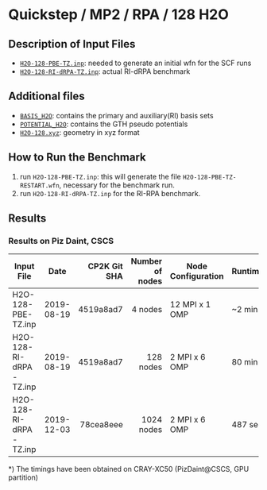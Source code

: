 # Quickstep / MP2 / RPA / 128 H2O

## Description of Input Files

- [`H2O-128-PBE-TZ.inp`](H2O-128-PBE-TZ.inp):
  needed to generate an initial wfn for the SCF runs
- [`H2O-128-RI-dRPA-TZ.inp`](H2O-128-RI-dRPA-TZ.inp): actual RI-dRPA benchmark

## Additional files

- [`BASIS_H2O`](BASIS_H2O): contains the primary and auxiliary(RI) basis sets
- [`POTENTIAL_H2O`](POTENTIAL_H2O): contains the GTH pseudo potentials
- [`H2O-128.xyz`](H2O-128.xyz): geometry in xyz format

## How to Run the Benchmark

1. run `H2O-128-PBE-TZ.inp`: this will generate the file `H2O-128-PBE-TZ-RESTART.wfn`,
   necessary for the benchmark run.
1. run `H2O-128-RI-dRPA-TZ.inp` for the RI-RPA benchmark.

## Results

### Results on Piz Daint, CSCS

| Input File             | Date       | CP2K Git SHA | Number of nodes | Node Configuration | Runtime |
| ---------------------- | ---------- | -----------: | --------------: | ------------------ | ------- |
| H2O-128-PBE-TZ.inp     | 2019-08-19 |    4519a8ad7 |         4 nodes | 12 MPI x 1 OMP     | ~2 min  |
| H2O-128-RI-dRPA-TZ.inp | 2019-08-19 |    4519a8ad7 |       128 nodes | 2 MPI x 6 OMP      | 80 min  |
| H2O-128-RI-dRPA-TZ.inp | 2019-12-03 |    78cea8eee |      1024 nodes | 2 MPI x 6 OMP      | 487 sec |

\*) The timings have been obtained on CRAY-XC50 (PizDaint@CSCS, GPU partition)
